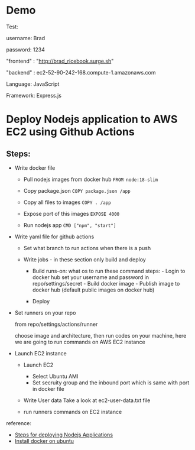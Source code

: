# Demo
 Test:
 
 username: Brad
 
 password: 1234

 "frontend" : "http://brad_ricebook.surge.sh"
 
 "backend" : ec2-52-90-242-168.compute-1.amazonaws.com
 
 Language: JavaScript
 
 Framework: Express.js

# Deploy Nodejs application to AWS EC2 using Github Actions

## Steps:

- Write docker file

    - Pull nodejs images from docker hub
       `FROM node:18-slim`
       
    - Copy package.json
       `COPY package.json /app `
 
    - Copy all files to images
       `COPY . /app`
       
    - Expose port of this images
       `EXPOSE 4000`
       
    - Run nodejs app
       `CMD ["npm", "start"]`
        
- Write yaml file for github actions

  - Set what branch to run actions when there is a push
 
  - Write jobs - in these section only build and deploy
     - Build
         runs-on: what os to run these command
         steps:
           - Login to docker hub
               set your username and password in repo/settings/secret
           - Build docker image
           - Publish image to docker hub (default public images on docker hub)
       
     - Deploy
 
- Set runners on your repo

  from repo/settings/actions/runner

  choose image and architecture, then run codes on your machine, here we are going to run commands on AWS EC2 instance

- Launch EC2 instance

    - Launch EC2
      - Select Ubuntu AMI
      - Set secruity group and the inbound port which is same with port in docker file
      
    - Write User data
      Take a look at ec2-user-data.txt file
      
    - run runners commands on EC2 instance
      
reference: 
- [Steps for deploying Nodejs Applications](https://www.youtube.com/watch?v=OeLnEB9FDpw&t=587s)
- [Install docker on ubuntu](https://phoenixnap.com/kb/install-docker-on-ubuntu-20-04)
